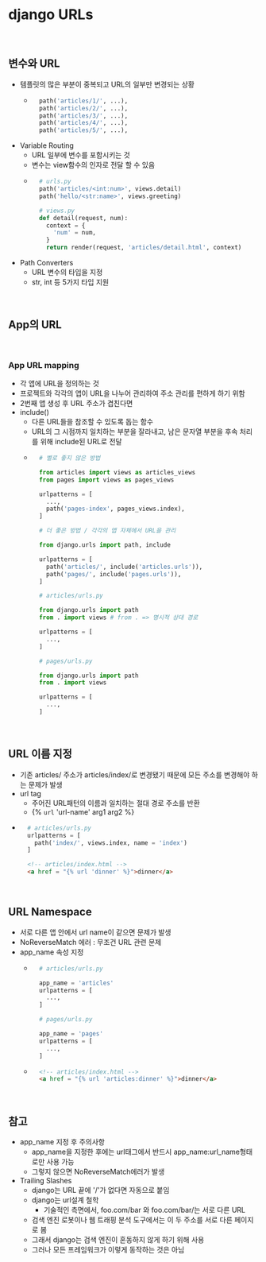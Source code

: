 # django URLs

<br/>

## 변수와 URL
- 템플릿의 많은 부분이 중복되고 URL의 일부만 변경되는 상황
  - ```python
      path('articles/1/', ...),
      path('articles/2/', ...),
      path('articles/3/', ...),
      path('articles/4/', ...),
      path('articles/5/', ...),
    ```
- Variable Routing
  - URL 일부에 변수를 포함시키는 것
  - 변수는 view함수의 인자로 전달 할 수 있음
  - ```python
      # urls.py
      path('articles/<int:num>', views.detail)
      path('hello/<str:name>', views.greeting)

      # views.py
      def detail(request, num):
        context = {
          'num' = num,
        }
        return render(request, 'articles/detail.html', context)
    ```
- Path Converters
  - URL 변수의 타입을 지정
  - str, int 등 5가지 타입 지원

<br/>

## App의 URL

<br/>

### App URL mapping
- 각 앱에 URL을 정의하는 것
- 프로젝트와 각각의 앱이 URL을 나누어 관리하여 주소 관리를 편하게 하기 위함
- 2번째 앱 생성 후 URL 주소가 겹친다면
- include()
  - 다른 URL들을 참조할 수 있도록 돕는 함수
  - URL의 그 시점까지 일치하는 부분을 잘라내고, 남은 문자열 부분을 후속 처리를 위해 include된 URL로 전달
  - ```python
      # 별로 좋지 않은 방법

      from articles import views as articles_views
      from pages import views as pages_views

      urlpatterns = [
        ...,
        path('pages-index', pages_views.index),
      ]

      # 더 좋은 방법 / 각각의 앱 자체에서 URL을 관리

      from django.urls import path, include

      urlpatterns = [
        path('articles/', include('articles.urls')),
        path('pages/', include('pages.urls')),
      ]

      # articles/urls.py

      from django.urls import path
      from . import views # from . => 명시적 상대 경로

      urlpatterns = [
        ...,
      ]

      # pages/urls.py

      from django.urls import path
      from . import views

      urlpatterns = [
        ...,
      ]
    ```

<br/>

## URL 이름 지정
- 기존 articles/ 주소가 articles/index/로 변경됐기 때문에 모든 주소를 변경해야 하는 문제가 발생
- url tag
  - 주어진 URL패턴의 이름과 일치하는 절대 경로 주소를 반환
  - {% `url` 'url-name' arg1 arg2 %}
- ```python
    # articles/urls.py
    urlpatterns = [
      path('index/', views.index, name = 'index')
    ]
  ```
  ```html
    <!-- articles/index.html -->
    <a href = "{% url 'dinner' %}">dinner</a>
  ```

<br/>

## URL Namespace
- 서로 다른 앱 안에서 url name이 같으면 문제가 발생
- NoReverseMatch 에러 : 무조건 URL 관련 문제
- app_name 속성 지정
    - ```python
        # articles/urls.py

        app_name = 'articles'
        urlpatterns = [
          ...,
        ]

        # pages/urls.py

        app_name = 'pages'
        urlpatterns = [
          ...,
        ]
      ```  
  -   ```html
        <!-- articles/index.html -->
        <a href = "{% url 'articles:dinner' %}">dinner</a>
      ```

<br/>

## 참고
- app_name 지정 후 주의사항
  - app_name을 지정한 후에는 url태그에서 반드시 app_name:url_name형태로만 사용 가능
  - 그렇지 않으면 NoReverseMatch에러가 발생
- Trailing Slashes
  - django는 URL 끝에 '/'가 없다면 자동으로 붙임
  - django는 url설계 철학
    - 기술적인 측면에서, foo.com/bar 와 foo.com/bar/는 서로 다른 URL
  - 검색 엔진 로봇이나 웹 트래핑 분석 도구에서는 이 두 주소를 서로 다른 페이지로 봄
  - 그래서 django는 검색 엔진이 혼동하지 않게 하기 위해 사용
  - 그러나 모든 프레임워크가 이렇게 동작하는 것은 아님
